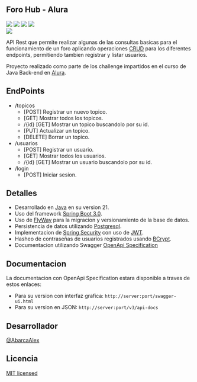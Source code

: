 <!--Título e imagen de portada-->
## Foro Hub - Alura

<!--insignias-->
<a href=''><img src='https://badgen.net/static/Version:/1.0/green'/></a>
<a href='./LICENSE.md'><img src='https://badgen.net/static/License/MIT/blue'/></a>
<a href='https://www.oracle.com/java/technologies/javase/jdk21-readme-downloads.html'><img src='https://badgen.net/badge/icon/java%20jdk%2021?icon=java&label'/></a>
<a href='https://code.visualstudio.com/'><img src='https://badgen.net/badge/icon/VSCode?icon=visualstudio&label'/></a>  
<a href='https://www.postgresql.org/'><img src='https://badgen.net/badge/icon/PostgreSql?icon=postgresql&label'/></a>  

<!--descripción-del-proyecto-->
API Rest que permite realizar algunas de las consultas basicas para el funcionamiento de un foro aplicando operaciones [CRUD](https://developer.mozilla.org/es/docs/Glossary/CRUD) para los diferentes endpoints, permitiendo tambien registrar y listar usuarios.

Proyecto realizado como parte de los challenge impartidos en el curso de Java Back-end en [Alura](https://aluracursos.com).

<!--Características de la aplicación y demostración-->
## EndPoints

* /topicos
    - [POST] Registrar un nuevo topico.
    - [GET] Mostrar todos los topicos.
    - /{id} [GET] Mostrar un topico buscandolo por su id.
    - [PUT] Actualizar un topico.
    - [DELETE] Borrar un topico.
* /usuarios
    - [POST] Registrar un usuario.
    - [GET] Mostrar todos los usuarios.
    - /{id} [GET] Mostrar un usuario buscandolo por su id.
* /login
    - [POST] Iniciar sesion.

## Detalles

- Desarrollado en [Java](https://www.oracle.com/java/technologies/javase/jdk21-readme-downloads.html) en su version 21.
- Uso del framework [Spring Boot 3.0](https://spring.io/blog/2022/11/24/spring-boot-3-0-goes-ga).
- Uso de [FlyWay](https://flywaydb.org/) para la migracion y versionamiento de la base de datos.
- Persistencia de datos utilizando [Postgresql](https://www.postgresql.org/).
- Implementacion de [Spring Security](https://spring.io/projects/spring-security) con uso de [JWT](https://jwt.io/).
- Hasheo de contraseñas de usuarios registrados usando [BCrypt](https://bcrypt-generator.com/).
- Documentacion utilizando Swagger [OpenApi Specification](https://swagger.io/specification/)

## Documentacion

La documentacion con OpenApi Specification estara disponible a traves de estos enlaces:
- Para su version con interfaz grafica: `http://server:port/swagger-ui.html`
- Para su version en JSON: `http://server:port/v3/api-docs`
<!--Personas Contribuyentes-->

<!--Personas-Desarrolladores del Proyecto-->
## Desarrollador
[@AbarcaAlex](https://github.com/AbarcaAlex/)
<!--Licencia-->
## Licencia
[MIT licensed](./LICENSE.md)
<!--Conclusión-->